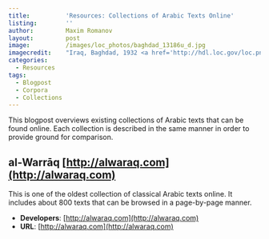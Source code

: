 ```yaml
---
title:			'Resources: Collections of Arabic Texts Online'
listing:		''
author:			Maxim Romanov
layout:			post
image:			/images/loc_photos/baghdad_13186u_d.jpg
imagecredit:	"Iraq, Baghdad, 1932 <a href='http://hdl.loc.gov/loc.pnp/matpc.13186' target='_blank'>(Library of Congress, LC-DIG-matpc-13186)</a>"
categories:
  - Resources
tags:
  - Blogpost
  - Corpora
  - Collections
---
```



This blogpost overviews existing collections of Arabic texts that can be found online. Each collection is described in the same manner in order to provide ground for comparison.

## al-Warrāq [http://alwaraq.com](http://alwaraq.com)

This is one of the oldest collection of classical Arabic texts online. It includes about 800 texts that can be browsed in a page-by-page manner.  

- **Developers**: [http://alwaraq.com](http://alwaraq.com)
- **URL**: [http://alwaraq.com](http://alwaraq.com)



